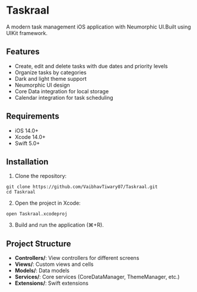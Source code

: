 # Taskraal

A modern task management iOS application with Neumorphic UI.Built using UIKit framework.

## Features

- Create, edit and delete tasks with due dates and priority levels
- Organize tasks by categories
- Dark and light theme support
- Neumorphic UI design
- Core Data integration for local storage
- Calendar integration for task scheduling

## Requirements

- iOS 14.0+
- Xcode 14.0+
- Swift 5.0+

## Installation

1. Clone the repository:
```
git clone https://github.com/VaibhavTiwary07/Taskraal.git
cd Taskraal
```

2. Open the project in Xcode:
```
open Taskraal.xcodeproj
```

3. Build and run the application (⌘+R).

## Project Structure

- **Controllers/**: View controllers for different screens
- **Views/**: Custom views and cells
- **Models/**: Data models
- **Services/**: Core services (CoreDataManager, ThemeManager, etc.)
- **Extensions/**: Swift extensions






